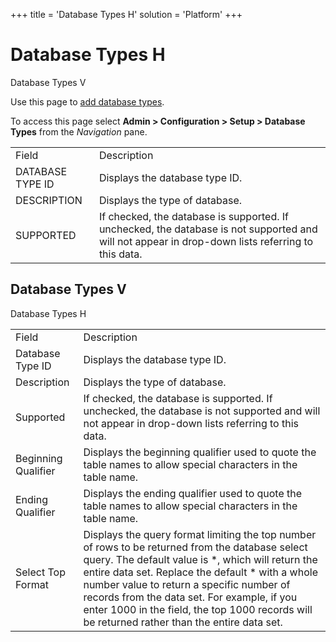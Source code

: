 +++
title = 'Database Types H'
solution = 'Platform'
+++

# Database Types H

Database Types V

<div class="use">

Use this page to [add database
types](../Use_Cases/Add_Database_Types).

</div>

To access this page select **Admin \> Configuration \> Setup \> Database
Types** from the *Navigation*
pane.

|                  |                                                                                                                                                   |
| ---------------- | ------------------------------------------------------------------------------------------------------------------------------------------------- |
| Field            | Description                                                                                                                                       |
| DATABASE TYPE ID | Displays the database type ID.                                                                                                                    |
| DESCRIPTION      | Displays the type of database.                                                                                                                    |
| SUPPORTED        | If checked, the database is supported. If unchecked, the database is not supported and will not appear in drop-down lists referring to this data. |

## <span id="Database"></span>Database Types V

Database Types
H

|                     |                                                                                                                                                                                                                                                                                                                                                                                                         |
| ------------------- | ------------------------------------------------------------------------------------------------------------------------------------------------------------------------------------------------------------------------------------------------------------------------------------------------------------------------------------------------------------------------------------------------------- |
| Field               | Description                                                                                                                                                                                                                                                                                                                                                                                             |
| Database Type ID    | Displays the database type ID.                                                                                                                                                                                                                                                                                                                                                                          |
| Description         | Displays the type of database.                                                                                                                                                                                                                                                                                                                                                                          |
| Supported           | If checked, the database is supported. If unchecked, the database is not supported and will not appear in drop-down lists referring to this data.                                                                                                                                                                                                                                                       |
| Beginning Qualifier | Displays the beginning qualifier used to quote the table names to allow special characters in the table name.                                                                                                                                                                                                                                                                                           |
| Ending Qualifier    | Displays the ending qualifier used to quote the table names to allow special characters in the table name.                                                                                                                                                                                                                                                                                              |
| Select Top Format   | Displays the query format limiting the top number of rows to be returned from the database select query. The default value is \*, which will return the entire data set. Replace the default \* with a whole number value to return a specific number of records from the data set. For example, if you enter 1000 in the field, the top 1000 records will be returned rather than the entire data set. |
